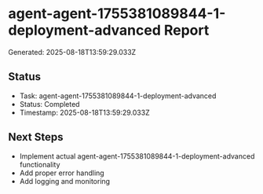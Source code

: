 # agent-agent-1755381089844-1-deployment-advanced Report

Generated: 2025-08-18T13:59:29.033Z

## Status
- Task: agent-agent-1755381089844-1-deployment-advanced
- Status: Completed
- Timestamp: 2025-08-18T13:59:29.033Z

## Next Steps
- Implement actual agent-agent-1755381089844-1-deployment-advanced functionality
- Add proper error handling
- Add logging and monitoring
